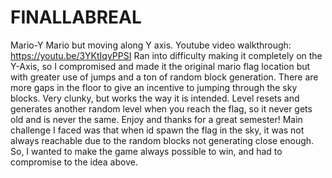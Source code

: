 # FINALLABREAL
Mario-Y
Mario but moving along Y axis. 
Youtube video walkthrough:
https://youtu.be/3YKtIqyPPSI
Ran into difficulty making it completely on the Y-Axis, so I compromised and made it the original mario flag location but with greater use of jumps and a ton of random block generation. There are more gaps in the floor to give an incentive to jumping through the sky blocks. Very clunky, but works the way it is intended. Level resets and generates another random level when you reach the flag, so it never gets old and is never the same. Enjoy and thanks for a great semester!
Main challenge I faced was that when id spawn the flag in the sky, it was not always reachable due to the random blocks not generating close enough. So, I wanted to make the game always possible to win, and had to compromise to the idea above. 
